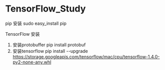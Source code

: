 # TensorFlow_Study
pip 安装
sudo easy_install pip

TensorFlow 安装
1. 安装protobuffer
   pip install protobuf
2. 安装tensorflow
  pip install --upgrade  https://storage.googleapis.com/tensorflow/mac/cpu/tensorflow-1.4.0-py2-none-any.whl
